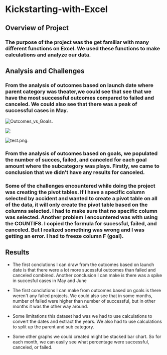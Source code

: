 # Kickstarting-with-Excel
## Overview of Project
### The purpose of the project was the get familiar with many different functions on Excel. We used these functions to make calculations and analyze our data.

## Analysis and Challenges
### From the analysis of outcomes based on launch date where parent category was theater,we could see that see that we have the most successful outcomes compared to failed and canceled. We could also see that there was a peak of successful cases in May.

![Outcomes_vs_Goals](path/to/Outcomes_vs_Goals.png).

![](Documents/Berkeley_Bootcamp/Resources/Outcomes_vs_Goals.png)

![test.png](Desktop/test.png).

### From the analysis of outcomes based on goals, we populated the number of succes, failed, and canceled for each goal amount where the subcategory was plays. Firstly, we came to conclusion that we didn't have any results for canceled. 

### Some of the challenges encountered while doing the project was creating the pivot tables. If I have a specific column selected by accident and wanted to create a pivot table on all of the data, it will only create the pivot table based on the columns selected. I had to make sure that no specific column was selected. Another problem I encountered was with using the COUNTIFS. I copied the formula for sucessful, failed, and canceled. But I realized something was wrong and I was getting an error. I had to freeze column F (goal). 

## Results

- The first conclutions I can draw from the outcomes based on launch date is that there were a lot more sucessful outcomes than failed and canceled combined. Another conclusion I can make is there was a spike in succesful cases in May and June

- The first conclutions I can make from outcomes based on goals is there weren't any failed projects. We could also see that in some months, number of failed were higher than number of successful, but in other months it was the other way around.

- Some limitations this dataset had was we had to use calculations to convert the dates and extract the years. We also had to use calculations to split up the parent and sub category.

- Some other graphs we could created might be stacked bar chart. So for each month, we can easily see what percentage were successful, canceled, or failed. 
